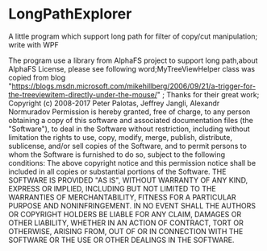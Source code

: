 # LongPathExplorer
A little program which support long path for filter of copy/cut manipulation; write with WPF



The program use a library from AlphaFS project to support long path,about AlphaFS License, please see following word;MyTreeViewHelper class was copied from blog "https://blogs.msdn.microsoft.com/mikehillberg/2006/09/21/a-trigger-for-the-treeviewitem-directly-under-the-mouse/" ; Thanks for their great work;
Copyright (c) 2008-2017 Peter Palotas, Jeffrey Jangli, Alexandr Normuradov
Permission is hereby granted, free of charge, to any person obtaining a copy of this software and associated documentation files (the "Software"), to deal in the Software without restriction, including without limitation the rights to use, copy, modify, merge, publish, distribute, sublicense, and/or sell copies of the Software, and to permit persons to whom the Software is furnished to do so, subject to the following conditions:
The above copyright notice and this permission notice shall be included in all copies or substantial portions of the Software.
THE SOFTWARE IS PROVIDED "AS IS", WITHOUT WARRANTY OF ANY KIND, EXPRESS OR IMPLIED, INCLUDING BUT NOT LIMITED TO THE WARRANTIES OF MERCHANTABILITY, FITNESS FOR A PARTICULAR PURPOSE AND NONINFRINGEMENT. IN NO EVENT SHALL THE AUTHORS OR COPYRIGHT HOLDERS BE LIABLE FOR ANY CLAIM, DAMAGES OR OTHER LIABILITY, WHETHER IN AN ACTION OF CONTRACT, TORT OR OTHERWISE, ARISING FROM, OUT OF OR IN CONNECTION WITH THE SOFTWARE OR THE USE OR OTHER DEALINGS IN THE SOFTWARE.
